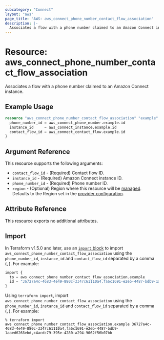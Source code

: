 ```yaml
---
subcategory: "Connect"
layout: "aws"
page_title: "AWS: aws_connect_phone_number_contact_flow_association"
description: |-
  Associates a flow with a phone number claimed to an Amazon Connect instance.
---
```


# Resource: aws_connect_phone_number_contact_flow_association

Associates a flow with a phone number claimed to an Amazon Connect instance.

## Example Usage

```terraform
resource "aws_connect_phone_number_contact_flow_association" "example" {
  phone_number_id = aws_connect_phone_number.example.id
  instance_id     = aws_connect_instance.example.id
  contact_flow_id = aws_connect_contact_flow.example.id
}
```

## Argument Reference

This resource supports the following arguments:

* `contact_flow_id` - (Required) Contact flow ID.
* `instance_id` - (Required) Amazon Connect instance ID.
* `phone_number_id` - (Required) Phone number ID.
* `region` - (Optional) Region where this resource will be [managed](https://docs.aws.amazon.com/general/latest/gr/rande.html#regional-endpoints). Defaults to the Region set in the [provider configuration](https://registry.terraform.io/providers/hashicorp/aws/latest/docs#aws-configuration-reference).

## Attribute Reference

This resource exports no additional attributes.

## Import

In Terraform v1.5.0 and later, use an [`import` block](https://developer.hashicorp.com/terraform/language/import) to import `aws_connect_phone_number_contact_flow_association` using the `phone_number_id`, `instance_id` and `contact_flow_id` separated by a comma (`,`). For example:

```terraform
import {
  to = aws_connect_phone_number_contact_flow_association.example
  id = "36727a4c-4683-4e49-880c-3347c61110a4,fa6c1691-e2eb-4487-bdb9-1aaed6268ebd,c4acdc79-395e-4280-a294-9062f56b07bb"
}
```

Using `terraform import`, import `aws_connect_phone_number_contact_flow_association` using the `phone_number_id`, `instance_id` and `contact_flow_id` separated by a comma (`,`). For example:

```console
% terraform import aws_connect_phone_number_contact_flow_association.example 36727a4c-4683-4e49-880c-3347c61110a4,fa6c1691-e2eb-4487-bdb9-1aaed6268ebd,c4acdc79-395e-4280-a294-9062f56b07bb
```
